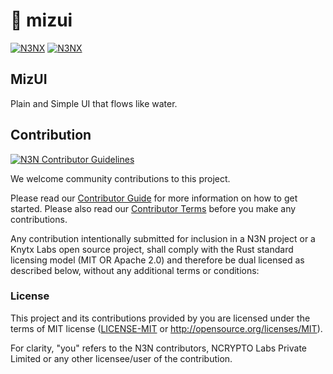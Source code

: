 <!-- Project Metadata -->
<!-- project_tags: style, ui, react, sass -->
<!-- project_featured: false -->

# 🌊 mizui

[![N3NX](https://img.shields.io/badge/n3n-org-%23666bff.svg)](https://n3n.org)
[![N3NX](https://img.shields.io/badge/discord-n3n-%237289da.svg?logo=discord)](https://discord.gg/kTWsyk5eV6)

## MizUI

Plain and Simple UI that flows like water.

## Contribution

[![N3N Contributor Guidelines](https://img.shields.io/badge/N3N%20Guidelines-v1.0-ff69b4.svg)](./CODE_OF_CONDUCT.md)

We welcome community contributions to this project.

Please read our [Contributor Guide](CONTRIBUTING.md) for more information on how to get started.
Please also read our [Contributor Terms](CONTRIBUTING.md#contributor-terms) before you make any contributions.

Any contribution intentionally submitted for inclusion in a N3N project or a Knytx Labs open source project, shall comply with the Rust standard licensing model (MIT OR Apache 2.0) and therefore be dual licensed as described below, without any additional terms or conditions:

### License

This project and its contributions provided by you are licensed under the terms of MIT license ([LICENSE-MIT](LICENSE-MIT) or <http://opensource.org/licenses/MIT>).

For clarity, "you" refers to the N3N contributors, NCRYPTO Labs Private Limited or any other licensee/user of the contribution.

